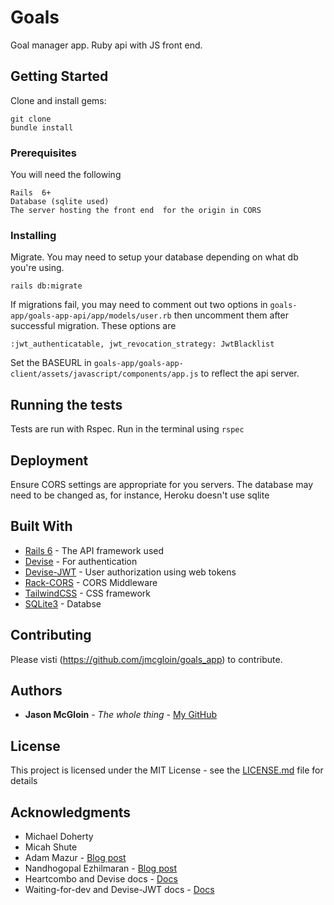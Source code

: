 # Goals

Goal manager app.  Ruby api with JS front end.

## Getting Started

Clone and install gems:
```
git clone
bundle install
```

### Prerequisites

You will need the following

```
Rails  6+
Database (sqlite used)
The server hosting the front end  for the origin in CORS
```

### Installing

Migrate. You may need to setup your database depending on what db you're using.
```
rails db:migrate 
```
If migrations fail, you may need to comment out two options in `goals-app/goals-app-api/app/models/user.rb` then uncomment them after successful migration.  These options are
```
:jwt_authenticatable, jwt_revocation_strategy: JwtBlacklist
```
Set the BASEURL in `goals-app/goals-app-client/assets/javascript/components/app.js` to reflect the api server.

## Running the tests

Tests are run with Rspec.  Run in the terminal using `rspec`

## Deployment

Ensure CORS settings are appropriate for you servers.  The database may need to be changed as, for instance, Heroku doesn't use sqlite

## Built With
* [Rails 6](https://rubygems.org/gems/rails/versions/6.0.2.1) - The API framework used
* [Devise](https://rubygems.org/gems/devise/versions/4.7.1) - For authentication
* [Devise-JWT](https://rubygems.org/gems/devise-jwt/versions/0.6.0) - User authorization using web tokens
* [Rack-CORS](https://rubygems.org/gems/rack-cors/versions/1.1.1) - CORS Middleware
* [TailwindCSS](https://unpkg.com/tailwindcss@^1.0/dist/tailwind.min.css) - CSS framework
* [SQLite3](https://rubygems.org/gems/sqlite3/versions/1.4.2) - Databse

## Contributing

Please visti (https://github.com/jmcgloin/goals_app) to contribute.


## Authors

* **Jason McGloin** - *The whole thing* - [My GitHub](https://github.com/jmcgloin/goals_app)

## License

This project is licensed under the MIT License - see the [LICENSE.md](LICENSE.md) file for details

## Acknowledgments

* Michael Doherty
* Micah Shute
* Adam Mazur - [Blog post](https://medium.com/@mazik.wyry/rails-5-api-jwt-setup-in-minutes-using-devise-71670fd4ed03)
* Nandhogopal Ezhilmaran - [Blog post](https://medium.com/@nandhae/2019-how-i-set-up-authentication-with-jwt-in-just-a-few-lines-of-code-with-rails-5-api-devise-9db7d3cee2c0)
* Heartcombo and Devise docs - [Docs](https://github.com/heartcombo/devise)
* Waiting-for-dev and Devise-JWT docs - [Docs](https://github.com/waiting-for-dev/devise-jwt)
